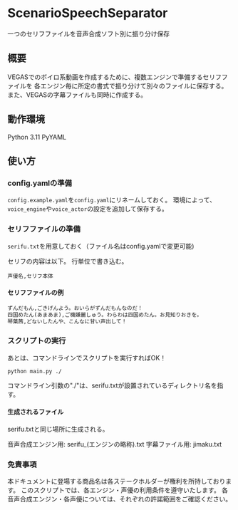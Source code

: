# ScenarioSpeechSeparator

一つのセリフファイルを音声合成ソフト別に振り分け保存

## 概要

VEGASでのボイロ系動画を作成するために、複数エンジンで準備するセリフファイルを
各エンジン毎に所定の書式で振り分けて別々のファイルに保存する。
また、VEGASの字幕ファイルも同時に作成する。

## 動作環境

Python 3.11
PyYAML

## 使い方

### config.yamlの準備

`config.example.yaml`を`config.yaml`にリネームしておく。
環境によって、`voice_engine`や`voice_actor`の設定を追加して保存する。

### セリフファイルの準備

`serifu.txt`を用意しておく（ファイル名はconfig.yamlで変更可能)

セリフの内容は以下。
行単位で書き込む。

`声優名,セリフ本体`

#### セリフファイルの例

```txt
ずんだもん,ごきげんよう。おいらがずんだもんなのだ！
四国めたん(あまあま),ご機嫌麗しゅう。わらわは四国めたん。お見知りおきを。
琴葉茜,どないしたんや、こんなに甘い声出して！
```

### スクリプトの実行

あとは、コマンドラインでスクリプトを実行すればOK！

`python main.py ./`

コマンドライン引数の"./"は、serifu.txtが設置されているディレクトリ名を指す。

#### 生成されるファイル

serifu.txtと同じ場所に生成される。

音声合成エンジン用: serifu_(エンジンの略称).txt
字幕ファイル用: jimaku.txt

### 免責事項

本ドキュメントに登場する商品名は各ステークホルダーが権利を所持しております。
このスクリプトでは、各エンジン・声優の利用条件を遵守いたします。
各音声合成エンジン・各声優については、それぞれの許諾範囲をご確認ください。
